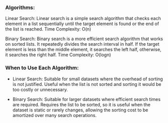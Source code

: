 ### Algorithms:

Linear Search: Linear search is a simple search algorithm that checks each element in a list sequentially until the target element is found or the end of the list is reached.
Time Complexity: O(n) 

Binary Search: Binary search is a more efficient search algorithm that works on sorted lists. It repeatedly divides the search interval in half. If the target element is less than the middle element, it searches the left half, otherwise, it searches the right half.
Time Complexity: O(logn) 

### When to Use Each Algorithm:

- Linear Search:
Suitable for small datasets where the overhead of sorting is not justified.
Useful when the list is not sorted and sorting it would be too costly or unnecessary.

- Binary Search:
Suitable for larger datasets where efficient search times are required.
Requires the list to be sorted, so it is useful when the dataset is static or rarely changes, allowing the sorting cost to be amortized over many search operations.